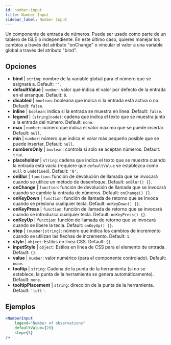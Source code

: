 ```yaml
---
id: number-input
title: Number Input
sidebar_label: Number Input
---
```


Un componente de entrada de números. Puede ser usado como parte de un tablero de ISLE o independiente. En este último caso, quieres manejar los cambios a través del atributo "onChange" o vincular el valor a una variable global a través del atributo "bind".

## Opciones

* __bind__ | `string`: nombre de la variable global para el número que se asignará a. Default: `''`.
* __defaultValue__ | `number`: valor que indica el valor por defecto de la entrada en el arranque. Default: `0`.
* __disabled__ | `boolean`: booleana que indica si la entrada está activa o no. Default: `false`.
* __inline__ | `boolean`: indica si la entrada se muestra en línea. Default: `false`.
* __legend__ | `(string|node)`: cadena que indica el texto que se muestra junto a la entrada del número. Default: `none`.
* __max__ | `number`: número que indica el valor máximo que se puede insertar. Default: `null`.
* __min__ | `number`: número que indica el valor más pequeño posible que se puede insertar. Default: `null`.
* __numbersOnly__ | `boolean`: controla si sólo se aceptan números. Default: `true`.
* __placeholder__ | `string`: cadena que indica el texto que se muestra cuando la entrada está vacía (requiere que `defaultValue` se establezca como `null` o `undefined`). Default: `'0'`.
* __onBlur__ | `function`: función de devolución de llamada que se invocará cuando se utilice un método de desenfoque. Default: `onBlur() {}`.
* __onChange__ | `function`: función de devolución de llamada que se invocará cuando se cambie la entrada de números. Default: `onChange() {}`.
* __onKeyDown__ | `function`: función de llamada de retorno que se invoca cuando se presiona cualquier tecla. Default: `onKeyDown() {}`.
* __onKeyPress__ | `function`: función de llamada de retorno que se invocará cuando se introduzca cualquier tecla. Default: `onKeyPress() {}`.
* __onKeyUp__ | `function`: función de llamada de retorno que se invocará cuando se libere la tecla. Default: `onKeyUp() {}`.
* __step__ | `(number|string)`: número que indica los cambios de incremento cuando se utilizan las flechas de incremento. Default: `1`.
* __style__ | `object`: Estilos en línea CSS. Default: `{}`.
* __inputStyle__ | `object`: Estilos en línea de CSS para el elemento de entrada. Default: `{}`.
* __value__ | `number`: valor numérico (para el componente controlado). Default: `none`.
* __tooltip__ | `string`: Cadena de la punta de la herramienta (si no se establece, la punta de la herramienta se genera automáticamente). Default: `none`.
* __tooltipPlacement__ | `string`: dirección de la punta de la herramienta. Default: `'left'`.


## Ejemplos

```jsx live
<NumberInput
    legend="Number of observations"
    defaultValue={20}
    step={5}
/>
```

